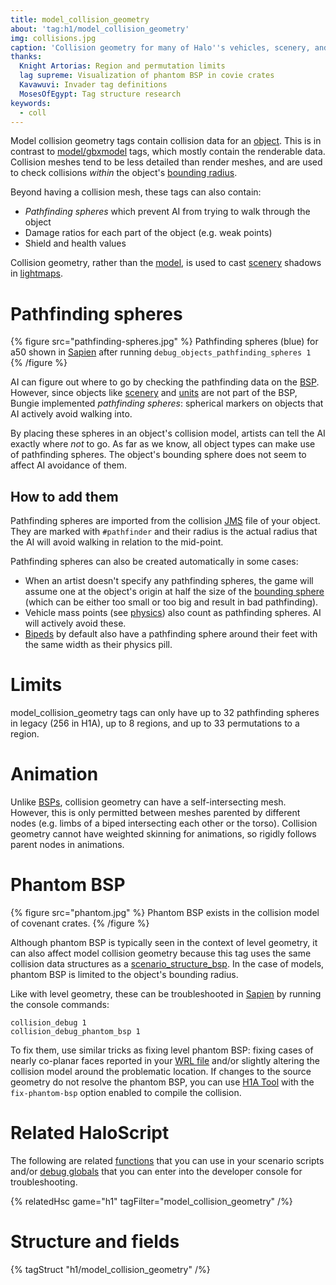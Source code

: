 ```yaml
---
title: model_collision_geometry
about: 'tag:h1/model_collision_geometry'
img: collisions.jpg
caption: 'Collision geometry for many of Halo''s vehicles, scenery, and bipeds'
thanks:
  Knight Artorias: Region and permutation limits
  lag supreme: Visualization of phantom BSP in covie crates
  Kavawuvi: Invader tag definitions
  MosesOfEgypt: Tag structure research
keywords:
  - coll
---
```

Model collision geometry tags contain collision data for an [object](~). This is in contrast to [model/gbxmodel](~gbxmodel) tags, which mostly contain the renderable data. Collision meshes tend to be less detailed than render meshes, and are used to check collisions _within_ the object's [bounding radius](~object#tag-field-bounding-radius).

Beyond having a collision mesh, these tags can also contain:

* _Pathfinding spheres_ which prevent AI from trying to walk through the object
* Damage ratios for each part of the object (e.g. weak points)
* Shield and health values

Collision geometry, rather than the [model](~gbxmodel), is used to cast [scenery](~) shadows in [lightmaps](~scenario_structure_bsp#lightmaps).

# Pathfinding spheres

{% figure src="pathfinding-spheres.jpg" %}
Pathfinding spheres (blue) for a50 shown in [Sapien](~h1-sapien) after running `debug_objects_pathfinding_spheres 1`
{% /figure %}

AI can figure out where to go by checking the pathfinding data on the [BSP](~scenario_structure_bsp). However, since objects like [scenery](~) and [units](~unit) are not part of the BSP, Bungie implemented _pathfinding spheres_: spherical markers on objects that AI actively avoid walking into.

By placing these spheres in an object's collision model, artists can tell the AI exactly where _not_ to go. As far as we know, all object types can make use of pathfinding spheres. The object's bounding sphere does not seem to affect AI avoidance of them.

## How to add them
Pathfinding spheres are imported from the collision [JMS](~) file of your object. They are marked with `#pathfinder` and their radius is the actual radius that the AI will avoid walking in relation to the mid-point.

Pathfinding spheres can also be created automatically in some cases:

* When an artist doesn't specify any pathfinding spheres, the game will assume one at the object's origin at half the size of the [bounding sphere](~object#tag-field-bounding-radius) (which can be either too small or too big and result in bad pathfinding).
* Vehicle mass points (see [physics](~)) also count as pathfinding spheres. AI will actively avoid these.
* [Bipeds](~biped) by default also have a pathfinding sphere around their feet with the same width as their physics pill.

# Limits
model_collision_geometry tags can only have up to 32 pathfinding spheres in legacy (256 in H1A), up to 8 regions, and up to 33 permutations to a region.

# Animation
Unlike [BSPs](~scenario_structure_bsp), collision geometry can have a self-intersecting mesh. However, this is only permitted between meshes parented by different nodes (e.g. limbs of a biped intersecting each other or the torso). Collision geometry cannot have weighted skinning for animations, so rigidly follows parent nodes in animations.

# Phantom BSP

{% figure src="phantom.jpg" %}
Phantom BSP exists in the collision model of covenant crates.
{% /figure %}

Although phantom BSP is typically seen in the context of level geometry, it can also affect model collision geometry because this tag uses the same collision data structures as a [scenario_structure_bsp](~scenario_structure_bsp#phantom-bsp). In the case of models, phantom BSP is limited to the object's bounding radius.

Like with level geometry, these can be troubleshooted in [Sapien](~h1-sapien) by running the console commands:

```console
collision_debug 1
collision_debug_phantom_bsp 1
```

To fix them, use similar tricks as fixing level phantom BSP: fixing cases of nearly co-planar faces reported in your [WRL file](~wrl) and/or slightly altering the collision model around the problematic location. If changes to the source geometry do not resolve the phantom BSP, you can use [H1A Tool](~h1-tool) with the `fix-phantom-bsp` option enabled to compile the collision.

# Related HaloScript
The following are related [functions](~scripting#functions) that you can use in your scenario scripts and/or [debug globals](~scripting#external-globals) that you can enter into the developer console for troubleshooting.

{% relatedHsc game="h1" tagFilter="model_collision_geometry" /%}
# Structure and fields

{% tagStruct "h1/model_collision_geometry" /%}
